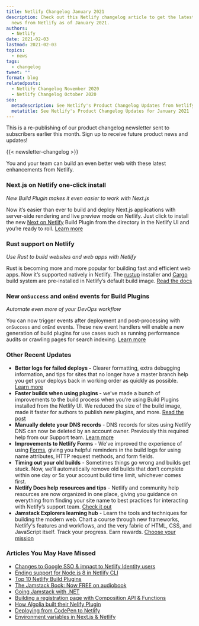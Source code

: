 ```yaml
---
title: Netlify Changelog January 2021
description: Check out this Netlify changelog article to get the latest product
  news from Netlify as of January 2021.
authors:
  - Netlify
date: 2021-02-03
lastmod: 2021-02-03
topics:
  - news
tags:
  - changelog
tweet: ""
format: blog
relatedposts:
  - Netlify Changelog November 2020
  - Netlify Changelog October 2020
seo:
  metadescription: See Netlify's Product Changelog Updates from Netlify.
  metatitle: See Netlify's Product Changelog Updates for January 2021
---
```

This is a re-publishing of our product changelog newsletter sent to subscribers earlier this month. Sign up to receive future product news and updates!

{{< newsletter-changelog >}}

You and your team can build an even better web with these latest enhancements from Netlify.

### Next.js on Netlify one-click install

*New Build Plugin makes it even easier to work with Next.js*

Now it’s easier than ever to build and deploy Next.js applications with server-side rendering and live preview mode on Netlify. Just click to install the new [Next on Netlify](http://app.netlify.com/plugins/@netlify/plugin-nextjs/install) Build Plugin from the directory in the Netlify UI and you’re ready to roll. [Learn more](https://www.netlify.com/blog/2020/12/07/announcing-one-click-install-next.js-build-plugin-on-netlify/)

### Rust support on Netlify

*Use Rust to build websites and web apps with Netlify*

Rust is becoming more and more popular for building fast and efficient web apps. Now it’s supported natively in Netlify. The [rustup](https://github.com/rust-lang/rustup/blob/master/README.md#rust) installer and [Cargo](https://doc.rust-lang.org/cargo) build system are pre-installed in Netlify’s default build image. [Read the docs](https://docs.netlify.com/configure-builds/manage-dependencies)

### New `onSuccess` and `onEnd` events for Build Plugins

*Automate even more of your DevOps workflow*

You can now trigger events after deployment and post-processing with `onSuccess` and `onEnd` events. These new event handlers will enable a new generation of build plugins for use cases such as running performance audits or crawling pages for search indexing. [Learn more](https://community.netlify.com/t/netlify-build-plugins-changes-to-when-onsuccess-and-onend-are-invoked-during-the-build-cycle/23489)

### Other Recent Updates

* **Better logs for failed deploys -** Clearer formatting, extra debugging information, and tips for sites that no longer have a master branch help you get your deploys back in working order as quickly as possible. [Learn more](https://community.netlify.com/t/deploy-log-improvements-clearer-errors-and-tips-for-repos-dropping-master/31242)
* **Faster builds when using plugins -** we’ve made a bunch of improvements to the build process when you’re using Build Plugins installed from the Netlify UI. We reduced the size of the build image, made it faster for authors to publish new plugins, and more. [Read the post](https://community.netlify.com/t/build-process-improvements-for-plugins-installed-from-the-netlify-app/28522)
* **Manually delete your DNS records** - DNS records for sites using Netlify DNS can now be deleted by an account owner. Previously this required help from our Support team. [Learn more](https://community.netlify.com/t/update-dns-records-are-now-deletable-by-default/29989)
* **Improvements to Netlify Forms** - We’ve improved the experience of using [Forms](https://www.netlify.com/products/forms/), giving you helpful reminders in the build logs for using name attributes, HTTP request methods, and form fields.
* **Timing out your old builds** - Sometimes things go wrong and builds get stuck. Now, we’ll automatically remove old builds that don’t complete within one day or 5x your account build time limit, whichever comes first.
* **Netlify Docs help resources and tips** - Netlify and community help resources are now organized in one place, giving you guidance on everything from finding your site name to best practices for interacting with Netify’s support team. [Check it out](https://docs.netlify.com/get-help/resources-and-tips/)
* **Jamstack Explorers learning hub** - Learn the tools and techniques for building the modern web. Chart a course through new frameworks, Netlify's features and workflows, and the very fabric of HTML, CSS, and JavaScript itself. Track your progress. Earn rewards. [Choose your mission](https://explorers.netlify.com/)

### Articles You May Have Missed

* [Changes to Google SSO & impact to Netlify Identity users](https://community.netlify.com/t/google-will-discontinue-support-for-sign-ins-to-google-accounts-from-embedded-browser-frameworks-starting-january-4-2021/28052)
* [Ending support for Node.js 8 in Netlify CLI](https://community.netlify.com/t/netlify-cli-dropping-support-for-node-js-8/28459)
* [Top 10 Netlify Build Plugins](https://www.netlify.com/blog/2021/01/25/top-10-netlify-build-plugins-2021-update/)
* [The Jamstack Book: Now FREE on audiobook](https://www.netlify.com/blog/2020/12/22/jamstack-to-your-ears-the-jamstack-book-now-in-audiobook-format/)
* [Going Jamstack with .NET](https://www.netlify.com/blog/2021/01/22/why-should-.net-developers-be-interested-in-jamstack/)
* [Building a registration page with Composition API & Functions](https://www.netlify.com/blog/2021/01/12/building-an-event-registration-page-with-composition-api-and-serverless-functions/)
* [How Algolia built their Nelify Plugin](https://www.netlify.com/blog/2021/01/20/how-algolia-created-its-netlify-build-plugin/)
* [Deploying from CodePen to Netlify](https://www.netlify.com/blog/2020/12/12/deploy-from-codepen-to-netlify-in-less-than-30-seconds/)
* [Environment variables in Next.js & Netlify](https://www.netlify.com/blog/2020/12/10/environment-variables-in-next.js-and-netlify/)